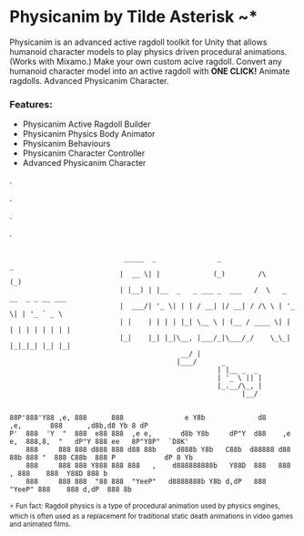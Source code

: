 Physicanim by Tilde Asterisk ~*
=======
Physicanim is an advanced active ragdoll toolkit for Unity that allows humanoid character models to play physics driven procedural animations. (Works with Mixamo.)
Make your own custom acive ragdoll.
Convert any humanoid character model into an active ragdoll with **ONE CLICK!** 
Animate ragdolls.
Advanced Physicanim Character.

### Features:
- Physicanim Active Ragdoll Builder
- Physicanim Physics Body Animator
- Physicanim Behaviours
- Physicanim Character Controller
- Advanced Physicanim Character

.

.

.

.

```

                            _____  _               _                     _           
                           |  __ \| |             (_)        /\         (_)          
                           | |__) | |__  _   _ ___ _  ___   /  \   _ __  _ _ __ ___  
                           |  ___/| '_ \| | | / __| |/ __| / /\ \ | '_ \| | '_ ` _ \ 
                           | |    | | | | |_| \__ \ | (__ / ____ \| | | | | | | | | |
                           |_|    |_| |_|\__, |___/_|\___/_/    \_\_| |_|_|_| |_| |_|
                                          __/ |                                      
                                         |___/      _         
                                                   | |__ _  _ 
                                                   | '_ \ || |
                                                   |_.__/\_, |
                                                         |__/ 


88P'888'Y88 ,e, 888      888               e Y8b             d8                  ,e,       888      ,d8b,d8 Yb 8 dP 
P'  888  'Y  "  888  e88 888  ,e e,       d8b Y8b     dP"Y  d88    ,e e,  888,8,  "   dP"Y 888 ee   8P"Y8P"  `D8K'  
    888     888 888 d888 888 d88 88b     d888b Y8b   C88b  d88888 d88 88b 888 "  888 C88b  888 P            dP 8 Yb 
    888     888 888 Y888 888 888   ,    d888888888b   Y88D  888   888   , 888    888  Y88D 888 b                    
    888     888 888  "88 888  "YeeP"   d8888888b Y8b d,dP   888    "YeeP" 888    888 d,dP  888 8b                   
```
<sub>⚡ Fun fact: Ragdoll physics is a type of procedural animation used by physics engines, which is often used as a replacement for traditional static death animations in video games and animated films.</sub>
